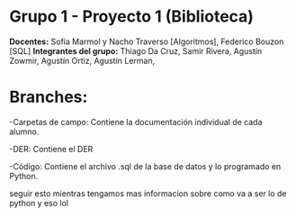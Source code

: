# Grupo 1 - Proyecto 1 (Biblioteca)

**Docentes:** Sofía Marmol y Nacho Traverso [Algoritmos], Federico Bouzon [SQL]
**Integrantes del grupo:** Thiago Da Cruz, Samir Rivera, Agustín Zowmir, Agustín Ortiz, Agustín Lerman, 

# Branches:

-Carpetas de campo: Contiene la documentación individual de cada alumno.

-DER: Contiene el DER

-Código: Contiene el archivo .sql de la base de datos y lo programado en Python.

seguir esto mientras tengamos mas informacion sobre como va a ser lo de python y eso lol
